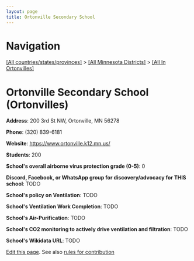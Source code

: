 ```yaml
---
layout: page
title: Ortonville Secondary School
---
```

# Navigation

[[All countries/states/provinces]](../../..) > [[All Minnesota Districts]](../..) > [[All In Ortonvilles]](..)

# Ortonville Secondary School (Ortonvilles)

**Address**: 200 3rd St NW, Ortonville, MN 56278

**Phone**: (320) 839-6181

**Website**: <https://www.ortonville.k12.mn.us/>

**Students**: 200

**School's overall airborne virus protection grade (0-5)**: 0

**Discord, Facebook, or WhatsApp group for discovery/advocacy for THIS school**: TODO

**School's policy on Ventilation**: TODO

**School's Ventilation Work Completion**: TODO

**School's Air-Purification**: TODO

**School's CO2 monitoring to actively drive ventilation and filtration**: TODO

**School's Wikidata URL**: TODO


[Edit this page](https://github.com/ventilate-schools/MN/edit/main/./Ortonvilles/Ortonville_Secondary_School.md). See also [rules for contribution](../../../contribution-rules/)